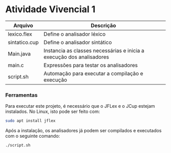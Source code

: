 # Atividade Vivencial 1

| Arquivo | Descrição |
| --- | --- |
| lexico.flex | Define o analisador léxico |
| sintatico.cup | Define o analisador sintático |
| Main.java | Instancia as classes necessárias e inicia a execução dos analisadores |
| main.c | Expressões para testar os analisadores |
| script.sh | Automação para executar a compilação e execução |

### Ferramentas

Para executar este projeto, é necessário que o JFLex e o JCup estejam instalados. No Linux, isto pode ser feito com:

```bash
sudo apt install jflex
```

Após a instalação, os analisadores já podem ser compilados e executados com o seguinte comando:

```bash
./script.sh
```
